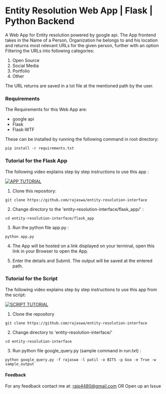 # Entity Resolution Web App | Flask | Python Backend
A Web App for Entity resolution powered by google api. The App frontend takes in the Name of a Person, Organization he belongs to and his location and returns most relevant URLs for the given person, further with an option Filtering the URLs into following categories:
1. Open Source
2. Social Media
3. Portfolio
4. Other

The URL returns are saved in a txt file at the mentioned path by the user. 

### Requirements ###
The Requirements for this Web App are:
* google api
* Flask
* Flask-WTF

These can be installed by running the following command in root directory:
```
pip install -r requirements.txt
```

### Tutorial for the Flask App ###

The following video explains step by step instructions to use this app :

[![APP TUTORIAL](https://img.youtube.com/vi/BrGKgEjk4PE/0.jpg)](https://www.youtube.com/watch?v=BrGKgEjk4PE)


1. Clone this repository:

```
git clone https://github.com/rajaswa/entity-resolution-interface
```

2. Change directory to the 'entity-resolution-interface/flask_app/' :
```
cd entity-resolution-interface/flask_app
```

3. Run the python file app.py :
```
python app.py
```

4. The App will be hosted on a link displayed on your terminal, open this link in your Browser to open the App.

5. Enter the details and Submit. The output will be saved at the entered path.

### Tutorial for the Script ###

The following video explains step by step instructions to use this app from the script:

[![SCRIPT TUTORIAL](https://img.youtube.com/vi/99Rp24hxvck/0.jpg)](https://www.youtube.com/watch?v=99Rp24hxvck)


1. Clone the repository
```
git clone https://github.com/rajaswa/entity-resolution-interface
```

2. Change directory to 'entity-resolution-interface/'
```
cd entity-resolution-interface
```

3. Run python file google_query.py (sample command in run.txt) :
```
python google_query.py -f rajaswa -l patil -o BITS -p Goa -e True -w sample_output
```

#### Feedback ####

For any feedback contact me at: rajp4480@gmail.com
OR 
Open up an Issue










